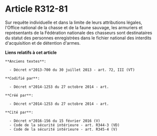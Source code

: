 # Article R312-81

Sur requête individuelle et dans la limite de leurs attributions légales, l'Office national de la chasse et de la faune
sauvage, les armuriers et représentants de la Fédération nationale des chasseurs sont destinataires du statut des personnes
enregistrées dans le fichier national des interdits d'acquisition et de détention d'armes.

**Liens relatifs à cet article**

	**Anciens textes**:

	  - Décret n°2013-700 du 30 juillet 2013 - art. 72, III (VT)

	**Codifié par**:

	  - Décret n°2014-1253 du 27 octobre 2014 - art.

	**Créé par**:

	  - Décret n°2014-1253 du 27 octobre 2014 - art.

	**Cité par**:

	  - Décret n°2016-156 du 15 février 2016 (V)
	  - Code de la sécurité intérieure - art. R344-3 (VD)
	  - Code de la sécurité intérieure - art. R345-4 (V)
